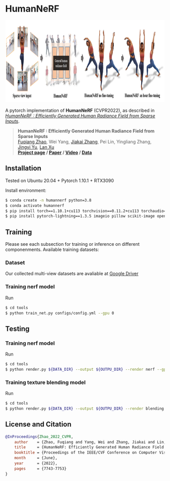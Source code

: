 # HumanNeRF

<img src="assets/teaser.png" height="260"/> 

A pytorch implementation of **HumanNeRF** (CVPR2022), as described in [_HumanNeRF : Efficiently Generated Human Radiance Field from Sparse Inputs_](https://openaccess.thecvf.com/content/CVPR2022/papers/Zhao_HumanNeRF_Efficiently_Generated_Human_Radiance_Field_From_Sparse_Inputs_CVPR_2022_paper.pdf).

> __HumanNeRF : Efficiently Generated Human Radiance Field from Sparse Inputs__  
> [Fuqiang Zhao](https://tom94.net), Wei Yang, [Jiakai Zhang](https://jiakai-zhang.github.io/), Pei Lin, Yingliang Zhang, [Jingyi Yu](http://www.yu-jingyi.com/), [Lan Xu](http://xu-lan.com/)  
> __[Project page](https://zhaofuq.github.io/humannerf/)&nbsp;/ [Paper](https://openaccess.thecvf.com/content/CVPR2022/papers/Zhao_HumanNeRF_Efficiently_Generated_Human_Radiance_Field_From_Sparse_Inputs_CVPR_2022_paper.pdf)&nbsp;/ [Video](https://youtu.be/CKeXnQiLCd4)&nbsp;/ [Data](https://drive.google.com/drive/folders/1P3OyAjTNh1V74OSPf0JJ1OnF-E6oklKB?usp=sharing)__

## Installation
Tested on Ubuntu 20.04 + Pytorch 1.10.1 + RTX3090

Install environment:
```sh
$ conda create -n humannerf python=3.8
$ conda activate humannerf
$ pip install torch==1.10.1+cu113 torchvision==0.11.2+cu113 torchaudio==0.10.1+cu113 -f https://download.pytorch.org/whl/cu113/torch_stable.html
$ pip install pytorch-lightning==1.3.5 imageio pillow scikit-image opencv-python configargparse lpips kornia warmup_scheduler matplotlib test-tube imageio-ffmpeg
```
## Training
Please see each subsection for training or inference on different componenments. Available training datasets:

### Dataset
Our collected multi-view datasets are avaliable at [Google Driver](https://drive.google.com/drive/folders/1P3OyAjTNh1V74OSPf0JJ1OnF-E6oklKB?usp=sharing)

### Training nerf model
Run

```sh
$ cd tools
$ python train_net.py configs/config.yml --gpu 0
```
## Testing

### Training nerf model
Run

```sh
$ cd tools
$ python render.py ${DATA_DIR} --output ${OUTPU_DIR} --render nerf --gpu 0
```

### Training texture blending model
Run

```sh
$ cd tools
$ python render.py ${DATA_DIR} --output ${OUTPU_DIR} --render blending --gpu 0
```

## License and Citation

```bibtex
@InProceedings{Zhao_2022_CVPR,
    author    = {Zhao, Fuqiang and Yang, Wei and Zhang, Jiakai and Lin, Pei and Zhang, Yingliang and Yu, Jingyi and Xu, Lan},
    title     = {HumanNeRF: Efficiently Generated Human Radiance Field From Sparse Inputs},
    booktitle = {Proceedings of the IEEE/CVF Conference on Computer Vision and Pattern Recognition (CVPR)},
    month     = {June},
    year      = {2022},
    pages     = {7743-7753}
}
```